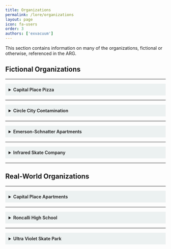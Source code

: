 ```yaml
---
title: Organizations
permalink: /lore/organizations
layout: page
icon: fa-users
order: 3
authors: ['exvacuum']
---
```


This section contains information on many of the organizations, fictional or otherwise, referenced in the ARG.

<h2> Fictional Organizations </h2>
<hr>
<details id="cppizza" style="background-color: #ecf1f1;padding: 10px">
<summary>
<b style="font-weight:600; ">Capital Place Pizza</b>
</summary>
<br>

<img src="../assets/img/favicon.png" style="width:250px">
<br>

<p>Capital Place Pizza is a fictional pizza place based in Indianapolis, and one of the main locations of interest in the ARG. 
Opened on October 30, 2019, the pizza place is located near the University of Indianapolis. Capital Place Pizza is owned by <a href="../characters/john">John Dough</a>,
and is the former workplace of <a href="../characters/jon">Jon Doe</a>, a design student at the university. Currently, the pizza place is presumed to be
connected to Papa John&#39;s Pizza in some way, due to various indicators which include the logo color palette, frequent use of the name &quot;John&quot; and its variants,
as well as the apparent relevance of events surrounding Papa John&#39;s, such as the death of <a href="../characters/daniel">Daniel Jaffke</a>.</p>

</details>

---

<details id="contamination" style="background-color: #ecf1f1;padding: 10px">
<summary>
<b style="font-weight:600; ">Circle City Contamination</b>
</summary>
<br>

<img src="../assets/img/ccclogoupscaled.png" style="width:250px">
<br>

Circle City Contamination is a mysterious secret organization committed to exposing &quot;urban contamination in the circle city&quot;. Little is known about this organization, other than what has been revealed through the <a href="https://discord.gg/NPpWCf7">Discord Server</a>.

<h2 >Protocols</h2>
<hr>

<h3 >Failure Protocol</h3>
<hr>

<iframe src="../assets/failure-protocol-001-smol.pdf" width="100%" height="500px"></iframe>

<h3> Decontamination Protocol </h3>
<hr>
<h4> Original </h4>
<hr>
<p style="background-color: rgba(207,207,207,0.93);border-radius: 5px;padding: 10px;">
••••••••••••••••••••••••••••••••••••••••••••<br>
ᗪEᑕOᑎTᗩᗰIᑎᗩTIOᑎ ᑭᖇOTOᑕOᒪ.<br>
••••••••••••••••••••••••••••••••••••••••••••<br>
TᕼE ᗯOᖇK ᗪEᔕᑕᖇIᗷEᗪ Iᑎ TᕼIᔕ ᖇEᑭOᖇT ᗯᗩᔕ ᖴᑌᑎᗪEᗪ ᗷY TᕼE [ᖇEᗪᗩᑕTEᗪ], [ᖇEᗪᗩᑕTEᗪ] ᑌᑎᗪEᖇ [ᖇEᗪᗩᑕTEᗪ]TᕼE ᖇEᐯIᔕEᗪ ᗪᖇᗩᖴT ᗪOᑕᑌᗰEᑎT ᗯᗩᔕ ᔕTᗩᖇTEᗪ [ᖇEᗪᗩᑕTEᗪ], ᑕOᗰᑭᒪETEᗪ Iᑎ [ᖇEᗪᗩᑕTEᗪ], ᗯITᕼ ᗩᗪᗪITIOᑎᗩᒪ ᑭEEᖇ ᖇEᐯIEᗯ Iᑎ TᕼE ᒪᗩTTEᖇ ᑭOᖇTIOᑎ Oᖴ [ᖇEᗪᗩᑕTEᗪ].<br>
TᕼIᔕ ᖇEᐯIᔕEᗪ [ᖇEᗪᗩᑕTEᗪ], ᗩᒪOᑎG ᗯITᕼ TᕼE OᖇIGIᑎᗩᒪ [ᖇEᗪᗩᑕTEᗪ] ᗯEᖇE ᑭᑌᗷᒪIᔕᕼEᗪ TᕼᖇOᑌGᕼ TᕼE [ᖇEᗪᗩᑕTEᗪ]; ᕼOᗯEᐯEᖇ, IT ᗯᗩᔕ EᗪITEᗪ ᗷY TᕼE [ᖇEᗪᗩᑕTEᗪ], [ᖇEᗪᗩᑕTEᗪ], [ᖇEᗪᗩᑕTEᗪ].<br>
TᕼE IᑎᖴOᖇᗰᗩTIOᑎ ᑕOᑎTᗩIᑎEᗪ ᕼEᖇEIᑎ Iᔕ ᗷᗩᔕEᗪ ᑌᑭOᑎ EᗰᑭIᖇIᑕᗩᒪ ᗪᗩTᗩ ᗩᑎᗪ TEᑕᕼᑎIᑕᗩᒪ IᑎᖴOᖇᗰᗩTIOᑎ ᗷEᒪIEᐯEᗪ TO ᗷE ᗩᑕᑕᑌᖇᗩTE ᗩᑎᗪ ᖇEᒪIᗩᗷᒪE. IT Iᔕ ᔕᑌᗷᒍEᑕT TO ᖇEᐯIᔕIOᑎ ᗩᔕ ᗩᗪᗪITIOᑎᗩᒪ KᑎOᗯᒪEᗪGE ᗩᑎᗪ E᙭ᑭEᖇIEᑎᑕE Iᔕ GᗩIᑎEᗪ. TᕼIᔕ ᖇEᑭOᖇT ᕼᗩᔕ ᗷEEᑎ ᗪETEᖇᗰIᑎEᗪ TO [ᖇEᗪᗩᑕTEᗪ] ᗩᑎᗪ TᕼEᖇEᖴOᖇE Iᔕ [ᖇEᗪᗩᑕTEᗪ][ᖇEᗪᗩᑕTEᗪ] Oᖇ [ᖇEᗪᗩᑕTEᗪ].<br>
TᕼE ᑌᔕE Oᖴ EITᕼEᖇ [ᖇEᗪᗩᑕTEᗪ] Oᖇ [ᖇEᗪᗩᑕTEᗪ]’ ᑎᗩᗰEᔕ Iᑎ TᕼIᔕ ᖇEᑭOᖇT ᗪOEᔕ ᑎOT ᑕOᑎᔕTITᑌTE ᗩᑎ OᖴᖴIᑕIᗩᒪ [ᖇEᗪᗩᑕTEᗪ] Oᖴ [ᖇEᗪᗩᑕTEᗪ]. TᕼIᔕ ᖇEᑭOᖇT ᗰᗩY ᑎOT ᗷE ᑕITEᗪ ᖴOᖇ ᑭᑌᖇᑭOᔕEᔕ Oᖴ ᗩᗪᐯEᖇTIᔕEᗰEᑎT.TᕼIᔕ ᖇEᑭOᖇT ᕼᗩᔕ ᗷEEᑎ [ᖇEᗪᗩᑕTEᗪ] ᖴOᖇ ᑭᑌᗷᒪIᑕ ᖇEᒪEᗩᔕE. [ᖇEᗪᗩᑕTEᗪ] ᔕᕼOᑌᒪᗪ ᖇEᑫᑌEᔕT ᗩᗪᗪITIOᑎᗩᒪ ᑕOᑭIEᔕ ᖴᖇOᗰ TᕼE [ᖇEᗪᗩᑕTEᗪ]; [ᖇEᗪᗩᑕTEᗪ] ᔕᕼOᑌᒪᗪ ᗪIᖇEᑕT ᔕᑌᑕᕼ ᖇEᑫᑌEᔕTᔕ TO TᕼE [ᖇEᗪᗩᑕTEᗪ].<br>
.<br>
••••••••••••••••••••••••••••••••••••••••••••<br>
ᗩᑕKᑎOᗯᒪEᗪGᗰEᑎTᔕ<br>
••••••••••••••••••••••••••••••••••••••••••••<br>
TᕼE ᑕᑕᑕ ᗯOᑌᒪᗪ ᒪIKE TO ᖇEᑕOGᑎIᘔE:<br>
• [ᖇEᗪᗩᑕTEᗪ] Oᖴ [ᖇEᗪᗩᑕTEᗪ] ᖴOᖇ TᕼEIᖇ E᙭ᑭEᖇTIᔕE ᗩᑎᗪ ᑕOᑎTᖇIᗷᑌTIOᑎᔕ TO TᕼIᔕ ᗪOᑕᑌᗰEᑎT,<br>
• [ᖇEᗪᗩᑕTEᗪ] ᗩᑎᗪ [ᖇEᗪᗩᑕTEᗪ] ᗩT TᕼE [ᖇEᗪᗩᑕTEᗪ] [ᖇEᗪᗩᑕTEᗪ] ᖴOᖇ ᖇEᐯIEᗯIᑎG TᕼIᔕ ᗪOᑕᑌᗰEᑎT.<br>
Iᑎ ᗩᗪᗪITIOᑎ, TᕼE ᑕᑕᑕ ᗯOᑌᒪᗪ ᒪIKE TO TᕼᗩᑎK:<br>
• [ᑕOOᒪᗷEᗩᑎᔕ] [ᔕIᒪᗩᔕ]<br>
• [ᗩᒪᒪ ᗰY ᑭIᘔᘔᗩᑭᗩᒪᔕ] ᖴOᖇ TᕼEIᖇ ᑕOᒪᒪᗩᗷOᖇᗩTIᐯE EᖴᖴOᖇTᔕ ᗯITᕼ TᕼIᔕ ᗪOᑕᑌᗰEᑎT ᗩᑎᗪ TᕼE ᗰᗩᔕᔕ ᗪEᑕOᑎTᗩᗰIᑎᗩTIOᑎ ᗯOᖇKIᑎG GᖇOᑌᑭ.<br>
.<br>
••••••••••••••••••••••••••••••••••••••••••••<br>
ᗯEᒪᑕOᗰE TO TᕼE ᑕᑕᑕ.<br>
••••••••••••••••••••••••••••••••••••••••••••<br>
.<br>
ᗯE ᗩᖇE TᕼE  [ᖇEᗪᗩᑕTEᗪ] YOᑌ ᗪᖇIᐯE ᗷY EᐯEᖇY ᔕIᑎGᒪE ᗪᗩY. ᗯE ᗩᖇE TᕼE ᑭEᖇᔕIᔕTEᑎT ᔕEᑎᔕE TᕼᗩT TᕼIᑎGᔕ ᑕOᑌᒪᗪ ᗷE ᗪIᖴᖴEᖇEᑎT. ᗯE ᗩᖇE  [ᖇEᗪᗩᑕTEᗪ] ᗩᑎᗪ [ᖇEᗪᗩᑕTEᗪ] Iᑎ ᗩ ᗯOᖇᒪᗪ ᗰᗩᖇᖇEᗪ ᗷY  [ᖇEᗪᗩᑕTEᗪ].<br>
.<br>
••••••••••••••••••••••••••••••••••••••••••••<br>
ᑕᗩᑎ YOᑌ ᖴEEᒪ IT EᐯEᖇYᗯᕼEᖇE?<br>
••••••••••••••••••••••••••••••••••••••••••••<br>
TᕼE ᑕᑕᑕ Iᔕ ᗩ ᖇEᗷEᒪ ᗩᒪᒪIᗩᑎᑕE Oᖴ [ᖇEᗪᗩᑕTEᗪ] ᗩᑎᗪ [ᖇEᗪᗩᑕTEᗪ] ᑭᒪEᗪGEᗪ TO TᕼE E᙭ᑭOᔕITIOᑎ Oᖴ ᑌᖇᗷᗩᑎ ᑕOᑎTᗩᗰIᑎᗩTIOᑎ Iᑎ TᕼE ᑕIᖇᑕᒪE ᑕITY.<br>
••••••••••••••••••••••••••••••••••••••••••••<br>
ᑕIᖇᑕᒪE ᑕITY ᑕOᑎTᗩᗰIᑎᗩTIOᑎ Iᔕ ᗩ ᗷᗩᑎᑎEᖇ ᖴOᖇ ᗩᑎOᑎYᗰOᑌᔕ ᑕOᒪᒪEᑕTIᐯE ᗪEᑕOᑎTᗩᗰIᑎᗩTIOᑎ. IT Iᔕ ᑎOT ᗩ ᗰEᗰᗷEᖇᔕᕼIᑭ OᖇGᗩᑎIᘔᗩTIOᑎ, ᗷᑌT ᗩ ᗰOᑌTᕼᑭIEᑕE ᖴOᖇ [ᖇEᗪᗩᑕTEᗪ] TᕼᗩT E᙭TEᑎᗪ TᕼᖇOᑌGᕼOᑌT TᕼE ᑭOᑭᑌᒪᗩTIOᑎ ᗩT ᒪᗩᖇGE. ᗩᑎYOᑎE ᑕᗩᑎ ᗪEᑕOᑎTᗩᗰIᑎᗩTE. — IT ᑕOᑌᒪᗪ ᗷE YOᑌᖇ ᑎE᙭T-ᗪOOᖇ ᑎEIGᕼᗷOᖇ, [ᖇEᗪᗩᑕTEᗪ] Oᖇ TᕼE ᑭEᖇᔕOᑎ ᔕITTIᑎG ᗷEᔕIᗪE YOᑌ Oᑎ TᕼE ᗷᑌᔕ. [ᖇEᗪᗩᑕTEᗪ] ᗩᒪᖇEᗩᗪY ᑕOᑎᔕTITᑌTE ᗩᑎ ᗩᖴᖴIᑎITY GᖇOᑌᑭ, TᕼE OᖇGᗩᑎIᘔᗩTIOᑎᗩᒪ ᗰOᗪEᒪ ᗷEᔕT ᔕᑌITEᗪ TO ᑌᑎᗪEᖇᔕTᗩᑎᗪIᑎG ᖴOᖇᑕEᔕ ᗩT ᒪᗩᖇGE.<br>
••••••••••••••••••••••••••••••••••••••••••••<br>
TᕼE ᑕᑕᑕ Iᔕ ᗩ ᗪEᔕᑭEᖇᗩTE [ᖇEᗪᗩᑕTEᗪ] . ᗯE ᗩᖇE ᔕTᗩKIᑎG EᐯEᖇYTᕼIᑎG Oᑎ TᕼE ᑭOᔕᔕIᗷIᒪITY TᕼᗩT ᗯE ᑕOᑌᒪᗪ KIᑕK OᑭEᑎ TᕼE EᔕᑕᗩᑭE ᕼᗩTᑕᕼ TO ᗩᑎOTᕼEᖇ ᖴᑌTᑌᖇE. ᖇᗩTᕼEᖇ Tᕼᗩᑎ ᑕOᗰᑭETIᑎG ᖴOᖇ ᔕOᑕIᗩᒪ ᑕᗩᑭITᗩᒪ Oᖇ ᔕEᒪᒪIᑎG OᑌᖇᔕEᒪᐯEᔕ TO [ᖇEᗪᗩᑕTEᗪ] , ᗯE ᕼᗩᐯE TᕼᖇOᗯᑎ OᑌᖇᔕEᒪᐯEᔕ ᑕOᗰᑭᒪETEᒪY IᑎTO TᕼE ᔕTᖇᑌGGᒪE ᖴOᖇ ᗩ ᗷETTEᖇ ᗯOᖇᒪᗪ.<br>
••••••••••••••••••••••••••••••••••••••••••••<br>
ᗯE IᑎᐯITE YOᑌ TO ᗪO TᕼE ᔕᗩᗰE.<br>
••••••••••••••••••••••••••••••••••••••••••••<br>
••••••••••••••••••••••••••••••••••••••••••••<br>
••••••••••••••••••••••••••••••••••••••••••••<br>
••••••••••••••••••••••••••••••••••••••••••••
</p>

<h4> Transcript </h4>
<hr>

<hr>
Decontamination Protocol.<br>
<hr>

The work described in this report was funded by the (redacted), (redacted) under (redacted) The revised draft document was started (redacted), completed in (redacted), with additional peer review in the latter portion of (redacted).<br>
This revised (redacted), along with the original (redacted) were published through the (redacted); However, it was edited by the (redacted), (redacted), (redacted).<br>
The information contained herein is based upon empirical data and technical information believed to be accurate and reliable. It is subject to revision as additional knowledge and experience is gained. This report has been determined to (redacted) and therefore is (redacted)(redacted) or (redacted).<br>
The use of either (redacted) or (redacted)’ names in this report does not constitute an official (redacted) of (redacted). This report may not be cited for purposes of advertisement.This report has been (redacted) for public release. (redacted) should request additional copies from the (redacted); (redacted) should direct such requests to the (redacted).<br>
<br>
.<br>
<br>
<hr>
Acknowledgements<br>
<hr>
<br>
The CCC would like to recognize:<br>
<ul>
<li> (redacted) of (redacted) for their expertise and contributions to this document,</li>
<li> (redacted) and (redacted) at the (redacted) (redacted) for reviewing this document.</li>
</ul><br>
<br>
In addition, the CCC would like to thank:<br>
<ul>
    <li>Coolbeans Silas</li>
    <li>All my pizza pals</li>
</ul><br>
<br>
For their collaborative efforts with this document and the mass decontamination working group.<br>
<br>
.<br>
<br>
<hr>
Welcome to the CCC<br>
<hr>
<br>
.<br>
<br>
We are the (redacted) you drive by every single day. We are the persistent sense that things could be different. We are (redacted) and (redacted) in a world marred by (redacted).<br>
<br>
.<br>
<br>
<hr>
Can you feel it everywhere?<br>
<hr>
<br>
The CCC is a rebel alliance of (redacted) and (redacted) pledged to the exposition of urban contamination in the circle city.<br>
<br>
<br>
<hr>
<br>
Circle City Contamination is a banner for anonymous collective decontamination. It is not a membership organization, but a mouthpiece for (redacted) that extend throughout the population at large. Anyone can decontaminate. It could be your next door neighbour, (redacted) or the person sitting beside you the bus. (redacted) already constitute an affinity group, the organizational model best suited to understanding forces at large.<br>
<br>
<hr>
<br>
The CCC is a desperate (redacted). We are staking everything ont the possibility that we could kick open the escape hatch to another future. Rather than competing for social capital or selling ourselves to (redacted), we have thrown ourselves completely into the struggle for a better world.<br>
<br>
<hr>
<br>
We invite you to do the same.<br>
<br>
<hr>
<br>
<hr>
<br>
<hr>
<br>
<hr>
</details>

---

<details id="esapartments" style="background-color: #ecf1f1;padding: 10px">
<summary>
<b style="font-weight:600; ">Emerson-Schnatter Apartments</b>
</summary>
<br>

<img src="../assets/img/eslogoupscaled.png" style="width: 250px;">
<br>

Emerson-Schnatter Apartments is a fictional apartment complex located in Indianapolis. Little is currently known about this organization.

</details>

---

<details id="irskateco" style="background-color: #ecf1f1;padding: 10px">
<summary>
<b style="font-weight:600; ">Infrared Skate Company</b>
</summary>
<br>

<img src="../assets/img/irlogo.png" style="width: 250px;">

<p>Infrared skate company is a fictional skate company, presumably based out of Indianapolis. The significance of this organization is currently unknown, however it
is likely that Infrared is connected in some way to the previously active <a href="uvskate">Ultra Violet Skatepark</a> in Indianapolis.</p>

</details>

---

<h2> Real-World Organizations </h2>

---

<details id="cpapartments" style="background-color: #ecf1f1;padding: 10px">
<summary>
<b style="font-weight:600; ">Capital Place Apartments</b>
</summary>
<br>

<img src="../assets/img/cpapartmentsheader.jpg" style="width: 500px">
<br>
<p>Capital Place Apartments is an apartment complex located in Indianapolis, a source of many controversies
and a recurring point of interest to the lore of the game. </p>
<h2 >About</h2>
<hr>
<p>From what can be gathered, this apartment complex has poor management, and has some connection to FOUNDATION FOR AFFORDABLE RENTAL HOUSING HOLDINGS INC, mentioned
in <a href="../../reddit/emails">the email puzzle</a> and <a href="../../youtube/video-nineteen">video 19</a>.</p>
<h2 id="fictional-connections">Fictional Connections</h2>
<hr>
<p> It is inconceivable that this apartment complex is not connected to <a href="cppizza">Capital Place Pizza</a>, which seems to have taken the apartments as its namesake.
 It is also likely that the fictional <a href="esapartments">Emerson-Schnatter Apartments</a> is connected to it in some way.</p>
<h2 id="notable-events">Notable Events</h2>
<hr>
<p>Capital Place Apartments is the site of many notable events mentioned in the game, which include:</p>
<ul>
<li>The murder of <a href="../characters/daniel">Daniel Jaffke</a></li>
<li>The murder of Steve Deputy, mentioned in <a href="../../youtube/video-two">video 2</a>.</li>
<li>An incident involving a stray bullet striking a newborn&#39;s crib, mentioned in <a href="../../youtube/video-three">video 3</a>.</li>
</ul>

</details>

---

<details id="roncalli" style="background-color: #ecf1f1;padding: 10px">
<summary>
<b style="font-weight:600; ">Roncalli High School</b>
</summary>
<br>

<img src="../assets/img/roncalli.jpg" style="width: 500px">
<br>
Roncalli High School is a Catholic High School located near the University Heights area of Indianapolis. It was the main location of interest of <a href="../../reddit/pope">the Pope</a> steganographic puzzle.

</details>

---

<details id="uvskate" style="background-color: #ecf1f1;padding: 10px">
<summary>
<b style="font-weight:600; ">Ultra Violet Skate Park</b>
</summary>
<br>

<img src="../assets/img/uvlogo.gif" style="width: 500px;">
<br>
Ultra Violet Skate Park was an indoor skate park located in Indianapolis, and has been a recurring location of interest in the ARG, particularly in <a href="../../youtube/video-seventeen">video 17</a>.
</details>